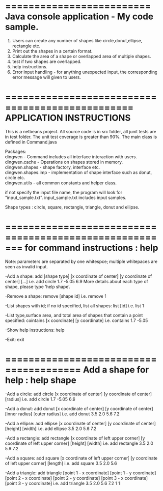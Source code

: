 =========================
Java console application - My code sample. 
===================
1. Users can create any number of shapes like circle,donut,ellipse, rectangle etc.
2. Print out the shapes in a certain format.
3. Calculate the area of a shape or overlapped area of multiple shapes.
4. test if two shapes are overlapped.
5. help instructions.
6. Error input handling - for anything unexpected input, the corresponding error message will given to users.


================================================
APPLICATION INSTRUCTIONS
================================================

This is a netbeans project. All source code is in src folder, all junit tests are in test folder. The unit test coverage is greater than 90%. 
The main class is defined in Command.java <br />

Packages:<br />
dingwen - Command includes all interface interaction with users.<br />
dingwen.cache - Operations on shapes stored in memory.<br />
dingwen.shapes - shape factory, interface etc.<br />
dingwen.shapes.imp - implementation of shape interface such as donut, circle etc.<br />
dingwen.utils - all common constants and helper class.<br />

if not specify the input file name, the program will look for “input_sample.txt”. input_sample.txt includes input samples.

Shape types : circle, square, rectangle, triangle, donut and ellipse.

=======================================================
for command instructions : help
========================================================
Note: parameters are separated by one whitespce; multiple whitepaces are seen as invalid input.

-Add a shape: add [shape type] [x coordinate of center] [y coordinate of center] [...]
i.e. add circle 1.7 -5.05 6.9
More details about each type of shape, please type 'help shape’.

-Remove a shape: remove [shape id]
i.e. remove 1

-List shapes with id; if no id specified, list all shapes: list [id]
i.e. list 1

-List type,surface area, and total area of shapes that contain a point specified: cointains [x coordinate] [y coordinate]
i.e. contains 1.7 -5.05

-Show help instructions: help

-Exit: exit


=======================================
Add a shape for help : help shape
=======================================
-Add a circle: add circle [x coordinate of center] [y coordinate of center] [radius]
i.e. add circle 1.7 -5.05 6.9

-Add a donut: add donut [x coordinate of center] [y coordinate of center] [inner radius] [outer radius]
i.e. add donut 3.5 2.0 5.6 7.2

-Add a ellipse: add ellipse [x coordinate of center] [y coordinate of center] [height] [width]
i.e. add ellipse 3.5 2.0 5.6 7.2

-Add a rectangle: add rectangle [x coordinate of left upper corner] [y coordinate of left upper corner] [height] [width]
i.e. add rectangle 3.5 2.0 5.6 7.2

-Add a square: add square [x coordinate of left upper corner] [y coordinate of left upper corner] [length]
i.e. add square 3.5 2.0 5.6

-Add a triangle: add triangle [point 1 - x coordinate] [point 1 - y coordinate] [point 2 - x coordinate] [point 2 - y coordinate] [point 3 - x coordinate] [point 3 - y coordinate]
i.e. add triangle 3.5 2.0 5.6 7.2 1 1
